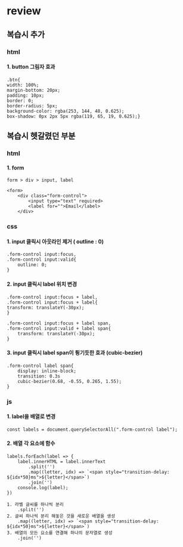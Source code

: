 # review

## 복습시 추가

### html

#### 1. button 그림자 효과

    .btn{
    width: 100%;
    margin-bottom: 20px;
    padding: 10px;
    border: 0;
    border-radius: 5px;
    background-color: rgba(253, 144, 48, 0.625);
    box-shadow: 0px 2px 5px rgba(119, 65, 19, 0.625);}

## 복습시 헷갈렸던 부분

### html

#### 1. form

    form > div > input, label

    <form>
        <div class="form-control">
            <input type="text" required>
            <label for="">Email</label>
        </div>

### css

#### 1. input 클릭시 아웃라인 제거 ( outline : 0)

    .form-control input:focus,
    .form-control input:valid{
        outline: 0;
    }

#### 2. input 클릭시 label 위치 변경

    .form-control input:focus + label,
    .form-control input:focus + label{
    transform: translateY(-30px);
    }

    .form-control input:focus + label span,
    .form-control input:valid + label span{
        transform: translateY(-30px);
    }

#### 3. input 클릭시 label span이 튕기듯한 효과 (cubic-bezier)

    .form-control label span{
        display: inline-block;
        transition: 0.3s
        cubic-bezier(0.68, -0.55, 0.265, 1.55);
    }

### js

#### 1. label을 배열로 변경

    const labels = document.querySelectorAll(".form-control label");

#### 2. 배열 각 요소에 함수

    labels.forEach(label => {
        label.innerHTML = label.innerText
            .split('')
            .map((letter, idx) => `<span style="transition-delay: ${idx*50}ms">${letter}</span>`)
            .join('')
        console.log(label);
    })

    1. 라벨 글씨를 하나씩 분리
        .split('')
    2. 글씨 하나씩 분리 해놓은 것을 새로운 배열을 생성
        .map((letter, idx) => `<span style="transition-delay: ${idx*50}ms">${letter}</span>`)
    3. 배열의 모든 요소를 연결해 하나의 문자열로 생성
        .join('')
